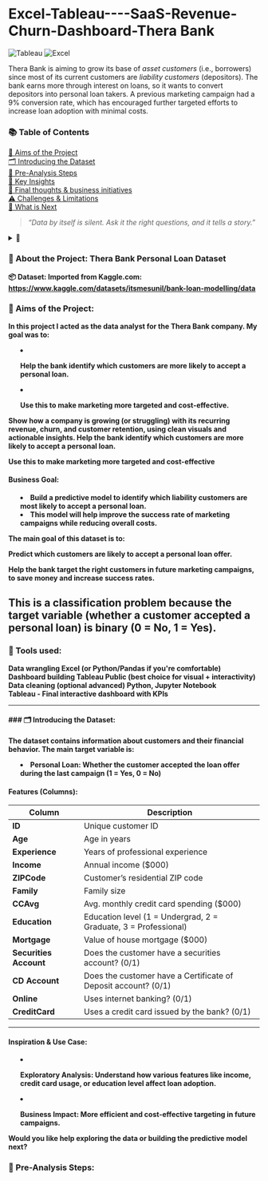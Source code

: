 # Excel-Tableau----SaaS-Revenue-Churn-Dashboard-Thera Bank

 
![Tableau](https://img.shields.io/badge/-Tableau-E97627?style=for-the-badge&logo=tableau&logoColor=white)
![Excel](https://img.shields.io/badge/-Excel-217346?style=for-the-badge&logo=microsoft-excel&logoColor=white)

Thera Bank is aiming to grow its base of *asset customers* (i.e., borrowers) since most of its current customers are *liability customers* (depositors). The bank earns more through interest on loans, so it wants to convert depositors into personal loan takers. A previous marketing campaign had a 9% conversion rate, which has encouraged further targeted efforts to increase loan adoption with minimal costs.

### 📚 Table of Contents

 [🎯 Aims of the Project](#-aims-of-the-project) <br>
 [🗂️ Introducing the Dataset](#️-introducing-the-dataset)   <br>
 [🧹 Pre-Analysis Steps](#-pre-analysis-steps)   <br>
 [🎯 Key Insights](#-key-insights) <br>
 [💼 Final thoughts & business initiatives](#-final-thoughts--business-initiatives) <br>
 [⚠️ Challenges & Limitations](#-challenges--limitations) <br>
 [🚀 What is Next](#-what-is-next)
 > *“Data by itself is silent. Ask it the right questions, and it tells a story.”*
<details>
<summary><strong>📌 

 
### 🧠 About the Project: Thera Bank Personal Loan Dataset
📦 Dataset:
Imported from Kaggle.com: https://www.kaggle.com/datasets/itsmesunil/bank-loan-modelling/data

### 🎯 Aims of the Project:

In this project I acted as the data analyst for the Thera Bank company. My goal was to:
* Help the bank identify which customers are more likely to accept a personal loan.

* Use this to make marketing more targeted and cost-effective. 

 Show how a company is growing (or struggling) with its recurring revenue, churn, and customer retention, using clean visuals and actionable insights.
Help the bank identify which customers are more likely to accept a personal loan.

Use this to make marketing more targeted and cost-effective
 
#### **Business Goal:**

* Build a **predictive model** to identify which liability customers are most likely to accept a **personal loan**.
* This model will help improve the **success rate of marketing campaigns** while **reducing overall costs**.

The main goal of this dataset is to:

Predict which customers are likely to accept a personal loan offer.

Help the bank target the right customers in future marketing campaigns, to save money and increase success rates.

This is a classification problem because the target variable (whether a customer accepted a personal loan) is binary (0 = No, 1 = Yes).
---



### 🚀 Tools used:
Data wrangling	Excel  (or Python/Pandas if you're comfortable) <br>
Dashboard building	Tableau Public (best choice for visual + interactivity)   <br>
Data cleaning (optional advanced)	Python, Jupyter Notebook  <br>
Tableau -  Final interactive dashboard with KPIs 



---

#### ### 🗂️ Introducing the Dataset:

The dataset contains information about customers and their financial behavior. The main **target variable** is:

* **Personal Loan**: Whether the customer accepted the loan offer during the last campaign (1 = Yes, 0 = No)

#### **Features (Columns):**

| Column                 | Description                                                     |
| ---------------------- | --------------------------------------------------------------- |
| **ID**                 | Unique customer ID                                              |
| **Age**                | Age in years                                                    |
| **Experience**         | Years of professional experience                                |
| **Income**             | Annual income (\$000)                                           |
| **ZIPCode**            | Customer’s residential ZIP code                                 |
| **Family**             | Family size                                                     |
| **CCAvg**              | Avg. monthly credit card spending (\$000)                       |
| **Education**          | Education level (1 = Undergrad, 2 = Graduate, 3 = Professional) |
| **Mortgage**           | Value of house mortgage (\$000)                                 |
| **Securities Account** | Does the customer have a securities account? (0/1)              |
| **CD Account**         | Does the customer have a Certificate of Deposit account? (0/1)  |
| **Online**             | Uses internet banking? (0/1)                                    |
| **CreditCard**         | Uses a credit card issued by the bank? (0/1)                    |

---

#### **Inspiration & Use Case:**

* **Exploratory Analysis**: Understand how various features like income, credit card usage, or education level affect loan adoption.

* **Business Impact**: More efficient and cost-effective targeting in future campaigns.

Would you like help exploring the data or building the predictive model next?

### 🧹 Pre-Analysis Steps:
